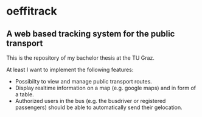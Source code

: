 oeffitrack
==========

A web based tracking system for the public transport
---------
This is the repository of my bachelor thesis at the TU Graz.

At least I want to implement the following features: 

* Possibilty to view and manage public transport routes.
* Display realtime information on a map (e.g. google maps) and in form of a table.
* Authorized users in the bus (e.g. the busdriver or registered passengers) should be able to automatically send their gelocation.
